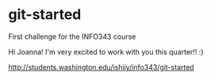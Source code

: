 # git-started
First challenge for the INFO343 course

Hi Joanna! I'm very excited to work with you this quarter!! :)

http://students.washington.edu/ishiiy/info343/git-started